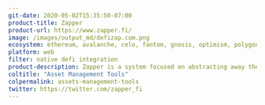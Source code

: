 ```yaml
---
git-date: 2020-05-02T15:35:50-07:00
product-title: Zapper
product-url: https://www.zapper.fi/
image: /images/output_md/defizap.com.png
ecosystem: ethereum, avalanche, celo, fantom, gnosis, optimism, polygon, arbitrum, base, zksync
platform: web
filter: native defi integration
product-description: Zapper is a system focused on abstracting away the complexities of composing and accessing the most innovative opportunities in open finance. [Interview with the team](/defizap).
coltitle: "Asset Management Tools"
colpermalink: assets-management-tools
twitter: https://twitter.com/zapper_fi
---
```

